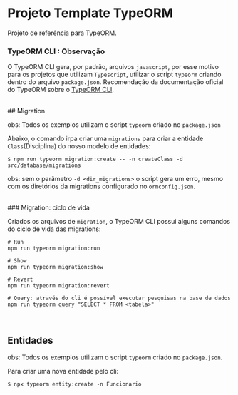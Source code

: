 # Projeto Template TypeORM

Projeto de referência para TypeORM.



### TypeORM CLI : Observação

O TypeORM CLI gera, por padrão, arquivos `javascript`, por esse motivo para os projetos que utilizam `Typescript`, utilizar o script `typeorm` criando dentro do arquivo `package.json`. Recomendação da documentação oficial do TypeORM sobre o [TypeORM CLI](https://typeorm.io/#/using-cli).  


<br/>
## Migration

obs: Todos os exemplos utilizam o script `typeorm` criado no `package.json`  

Abaixo, o comando irpa criar uma `migrations` para criar a entidade `Class`(Disciplina) do nosso modelo de entidades:

    $ npm run typeorm migration:create -- -n createClass -d src/database/migrations

obs: sem o parâmetro `-d <dir_migrations>` o script gera um erro, mesmo com os diretórios da migrations configurado no `ormconfig.json`. 

<br/>
### Migration: ciclo de vida

Criados os arquivos de `migration`, o TypeORM CLI possui alguns comandos do ciclo de vida das migrations:

    # Run
    npm run typeorm migration:run

    # Show
    npm run typeorm migration:show

    # Revert
    npm run typeorm migration:revert

    # Query: através do cli é possível executar pesquisas na base de dados
    npm run typeorm query "SELECT * FROM <tabela>"

<br/>

## Entidades

obs: Todos os exemplos utilizam o script `typeorm` criado no `package.json`.

Para criar uma nova entidade pelo cli:

    $ npx typeorm entity:create -n Funcionario
